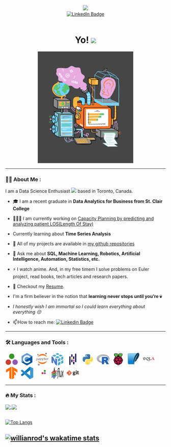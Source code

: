<div id="header" align="center">
  <img src="https://media.giphy.com/media/M9gbBd9nbDrOTu1Mqx/giphy.gif" width="100"/>
  <div id="badges">
    <a href="https://in.linkedin.com/in/abhinav-lakhani">
      <img src="https://img.shields.io/badge/LinkedIn-blue?style=for-the-badge&logo=linkedin&logoColor=white" alt="LinkedIn Badge"/>
    </a>
  </div>
  <img src="https://komarev.com/ghpvc/?username=abhinav3398&style=flat-square&color=blue" alt=""/>
  <h1>
    Yo! 
    <img src="https://media.giphy.com/media/hvRJCLFzcasrR4ia7z/giphy.gif" width="30px"/>
  </h1>
</div>
<div align="center">
  <img src="assets\data-analyst-lifecycle.webp" width="300" height="350"/>
</div>

---

### 🧑‍💻 About Me :
I am a Data Science Enthusiast <img src="https://media.giphy.com/media/BDSncqgMtH3DcDiVwd/giphy.gif" height="25"> based in Toronto, Canada.

- 🎓 I am a recent graduate in **Data Analytics for Business from St. Clair College**

- 👨🏼‍💻 I am currently working on [Capacity Planning by predicting and analyzing patient LOS(Length Of Stay)](https://github.com/abhinav3398/healthcare---capacity-planning)

- Currently learning about **Time Series Analysis**

- 📂 All of my projects are available in [my github repositories](https://github.com/abhinav3398?tab=repositories)

<!-- - 💬 Ask me about **SQL, Machine Learning, Robotics, Artificial Intelligence, Automation or [game statistics in Kakegurui 😜](https://kakegurui.fandom.com/wiki/Category:Gambles)** -->
- 💬 Ask me about **SQL, Machine Learning, Robotics, Artificial Intelligence, Automation, Statistics, etc.**

- ⚡ I watch anime. And, in my free timem I solve problems on Euler project, read books, tech articles and research papers.

<!-- - 📝 Checkout my [Resume](resume/resume.pdf). -->
- 📝 Checkout my [Resume](https://github.com/abhinav3398/abhinav3398/blob/resume/resume/resume.pdf).

- I'm a firm believer in the notion that **learning never stops until you’re 💀**

- _I honestly wish I am immortal so I could learn everything about everything 😔_

- 📫How to reach me: [![Linkedin Badge](https://img.shields.io/badge/-Abhinav-blue?style=flat&logo=Linkedin&logoColor=white)](https://in.linkedin.com/in/abhinav-lakhani)

---

### 🛠️ Languages and Tools :
<div>
  <img src="assets/julia-original.svg" title="Julia" alt="Julia" width="40" height="40"/>&nbsp;
  <img src="assets/c-original.svg" title="C" alt="C" width="40" height="40"/>&nbsp;
  <img src="assets/jupyter-original-wordmark.svg" title="Jupyter" alt="Jupyter" width="40" height="40"/>&nbsp;
  <img src="assets/numpy-original.svg" title="NumPy" alt="NumPy" width="40" height="40"/>&nbsp;
  <img src="assets/pandas-original.svg" title="Pandas" alt="Pandas" width="40" height="40"/>&nbsp;
  <img src="assets/python-original.svg" title="Python" alt="Python" width="40" height="40"/>&nbsp;
  <img src="assets/r-original.svg"  title="R" alt="R" width="40" height="40"/>&nbsp;
  <img src="assets/raspberrypi-original.svg" title="Raspberry Pi" alt="Raspberry-Pi" width="40" height="40"/>&nbsp;
  <img src="assets/sqlite-original.svg" title="SqLite" alt="SqLite" width="40" height="40"/>&nbsp;
  <img src="assets/sqlalchemy-original.svg" title="SqlAlchemy" alt="SqlAlchemy" width="40" height="40"/>&nbsp;
  <img src="assets/tensorflow-original.svg" title="TensorFlow"  alt="TensorFlow" width="40" height="40"/>&nbsp;
  <img src="assets/vscode-original.svg" title="vs-code"  alt="vs-code" width="40" height="40"/>&nbsp;
  <img src="assets/jump.svg" title="JuMP" alt="JuMP" width="40" height="40"/>&nbsp;
  <img src="assets/flux.png" title="flux" alt="Flux" width="40" height="40"/>&nbsp;
  <img src="assets/git-original-wordmark.svg" title="Git" **alt="Git" width="40" height="40"/>
</div>

---

### 🔥 My Stats :

<div>
  <a href="https://github.com/anuraghazra/github-readme-stats">
    <img align="center" src="https://github-readme-streak-stats.herokuapp.com?user=abhinav3398&theme=synthwave&date_format=M%20j%5B%2C%20Y%5D" />
  </a>
  <a href="https://github.com/anuraghazra/convoychat">
    <img align="center" src="https://github-readme-stats.vercel.app/api?username=abhinav3398&theme=synthwave&date_format=M%20j%5B%2C%20Y%5D&show_icons=true" />
  </a>
</div>

<br>

[![Top Langs](https://github-readme-stats.vercel.app/api/top-langs/?username=abhinav3398&layout=compact&theme=synthwave)](https://github.com/anuraghazra/github-readme-stats)

[![willianrod's wakatime stats](https://github-readme-stats.vercel.app/api/wakatime?username=abhinav3398&theme=synthwave&date_format=M%20j%5B%2C%20Y%5D&show_icons=true)](https://github.com/anuraghazra/github-readme-stats)
---
